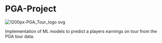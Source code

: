 # PGA-Project

![1200px-PGA_Tour_logo svg](https://user-images.githubusercontent.com/57509690/103546987-cb0f9880-4e71-11eb-9f95-f654de0ad259.png)

Implementation of ML models to predict a players earnings on tour from the PGA tour data.
